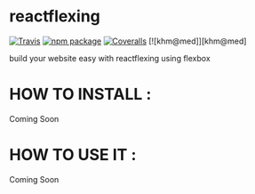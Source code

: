 # reactflexing

[![Travis][build-badge]][build]
[![npm package][npm-badge]][npm]
[![Coveralls][coveralls-badge]][coveralls]
[![khm@med]][khm@med]

build your website easy with reactflexing using flexbox 

# HOW TO INSTALL :

Coming Soon

# HOW TO USE IT :

Coming Soon


[build-badge]: https://img.shields.io/travis/user/repo/master.png?style=flat-square
[build]: https://travis-ci.org/user/repo

[npm-badge]: https://img.shields.io/npm/v/npm-package.png?style=flat-square
[npm]: https://www.npmjs.org/package/npm-package

[coveralls-badge]: https://img.shields.io/coveralls/user/repo/master.png?style=flat-square
[coveralls]: https://coveralls.io/github/user/repo
